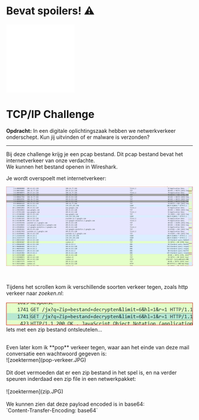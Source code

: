 # **Bevat spoilers!** ⚠️ 

![tcpip-logo](tcpipsvg.svg) 
# TCP/IP Challenge 

**Opdracht:**
In een digitale oplichtingszaak hebben we netwerkverkeer onderschept. Kun jij uitvinden of er malware is verzonden?

<hr>

Bij deze challenge krijg je een pcap bestand. Dit pcap bestand bevat het internetverkeer van onze verdachte.<br> We kunnen het bestand openen in Wireshark.
<br>

Je wordt overspoelt met internetverkeer:
<br>

![netwerk-dump](wireshark.JPG) 

<br>

Tijdens het scrollen kom ik verschillende soorten verkeer tegen, zoals http verkeer naar *zoeken.nl*:
<br><br>
![zoektermen](zoektermen.JPG) 
<br>
Iets met een zip bestand ontsleutelen...
<br> 

<br>
Even later kom ik **pop** verkeer tegen, waar aan het einde van deze mail conversatie een wachtwoord gegeven is:
<br>
![zoektermen](pop-verkeer.JPG) 
<br><br>
Dit doet vermoeden dat er een zip bestand in het spel is, en na verder speuren inderdaad een zip file in een netwerkpakket:
<br><br>
![zoektermen](zip.JPG) 
<br><br>
We kunnen zien dat deze payload encoded is in base64:
<br>
`Content-Transfer-Encoding: base64`

